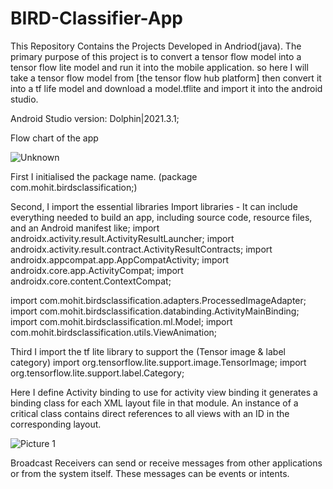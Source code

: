 # BIRD-Classifier-App

This Repository Contains the Projects Developed in Andriod(java).
The primary purpose of this project is to convert a tensor flow model into a tensor flow lite model and run it into the mobile application.
so here I will take a tensor flow model from [the tensor flow hub platform] then convert it into a tf life model and download a model.tflite and import it into the android studio.

Android Studio version: Dolphin|2021.3.1;

Flow chart of the app

![Unknown](https://user-images.githubusercontent.com/85448730/208182382-7f77a356-25cc-4fe2-b03c-2310ffccdb37.png)

First I initialised the package name.
(package com.mohit.birdsclassification;) 

Second, I import the essential libraries Import libraries - It can include everything needed to build an app, including source code, resource files, and an Android manifest  like;
import androidx.activity.result.ActivityResultLauncher;
import androidx.activity.result.contract.ActivityResultContracts;
import androidx.appcompat.app.AppCompatActivity;
import androidx.core.app.ActivityCompat;
import androidx.core.content.ContextCompat;

import com.mohit.birdsclassification.adapters.ProcessedImageAdapter;
import com.mohit.birdsclassification.databinding.ActivityMainBinding;
import com.mohit.birdsclassification.ml.Model;
import com.mohit.birdsclassification.utils.ViewAnimation;


Third I import the tf lite library to support the (Tensor image & label category)
import org.tensorflow.lite.support.image.TensorImage;
import org.tensorflow.lite.support.label.Category;


Here I define Activity binding to use for activity view binding it generates a binding class for each XML layout file in that module. An instance of a critical class contains direct references to all views with an ID in the corresponding layout.

![Picture 1](https://user-images.githubusercontent.com/85448730/208182882-64c4163d-66e5-4f86-b3dd-909a7e6aac51.png)

Broadcast Receivers can send or receive messages from other applications or from the system itself. These messages can be events or intents.

